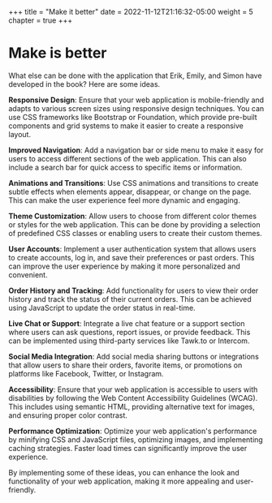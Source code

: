 +++
title = "Make it better"
date = 2022-11-12T21:16:32-05:00
weight = 5
chapter = true
+++

# Make is better

What else can be done with the application that Erik, Emily, and Simon have developed in the book?
Here are some ideas.

**Responsive Design**:
Ensure that your web application is mobile-friendly and adapts to various screen sizes using responsive design techniques.
You can use CSS frameworks like Bootstrap or Foundation, which provide pre-built components and grid systems to make it easier to create a responsive layout.

**Improved Navigation**:
Add a navigation bar or side menu to make it easy for users to access different sections of the web application.
This can also include a search bar for quick access to specific items or information.

**Animations and Transitions**:
Use CSS animations and transitions to create subtle effects when elements appear, disappear, or change on the page.
This can make the user experience feel more dynamic and engaging.

**Theme Customization**:
Allow users to choose from different color themes or styles for the web application.
This can be done by providing a selection of predefined CSS classes or enabling users to create their custom themes.

**User Accounts**:
Implement a user authentication system that allows users to create accounts, log in, and save their preferences or past orders.
This can improve the user experience by making it more personalized and convenient.

**Order History and Tracking**:
Add functionality for users to view their order history and track the status of their current orders.
This can be achieved using JavaScript to update the order status in real-time.

**Live Chat or Support**:
Integrate a live chat feature or a support section where users can ask questions, report issues, or provide feedback.
This can be implemented using third-party services like Tawk.to or Intercom.

**Social Media Integration**:
Add social media sharing buttons or integrations that allow users to share their orders, favorite items, or promotions on platforms like Facebook, Twitter, or Instagram.

**Accessibility**:
Ensure that your web application is accessible to users with disabilities by following the Web Content Accessibility Guidelines (WCAG).
This includes using semantic HTML, providing alternative text for images, and ensuring proper color contrast.

**Performance Optimization**:
Optimize your web application's performance by minifying CSS and JavaScript files, optimizing images, and implementing caching strategies.
Faster load times can significantly improve the user experience.

By implementing some of these ideas, you can enhance the look and functionality of your web application, making it more appealing and user-friendly.